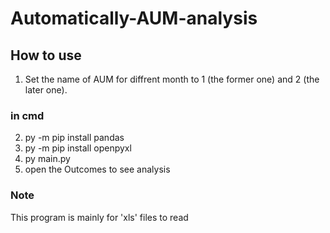 # Automatically-AUM-analysis

## How to use

1. Set the name of AUM for diffrent month to 1 (the former one) and 2 (the later one).
### in cmd
2. py -m pip install pandas
3. py -m pip install openpyxl
4. py main.py
5. open the Outcomes to see analysis


### Note
This program is mainly for 'xls' files to read
